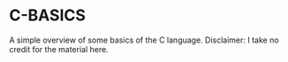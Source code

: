 # C-BASICS
A simple overview of some basics of the C language.
Disclaimer: I take no credit for the material here.
